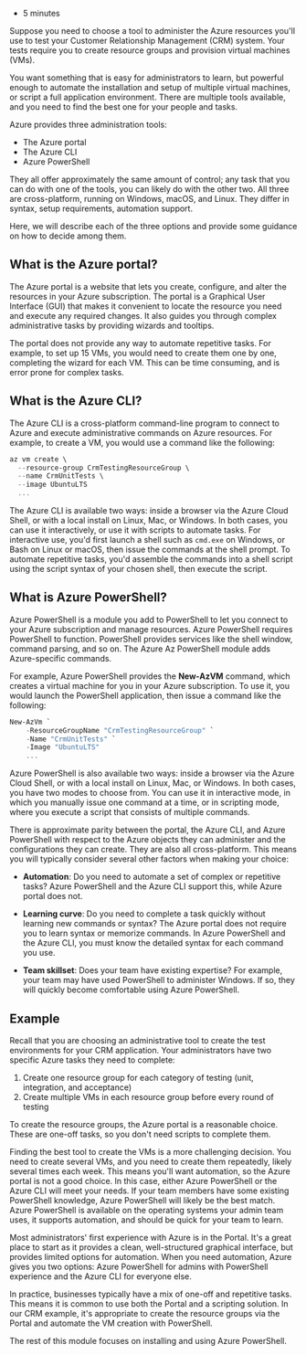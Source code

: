 -   5 minutes

Suppose you need to choose a tool to administer the Azure resources
you'll use to test your Customer Relationship Management (CRM) system.
Your tests require you to create resource groups and provision virtual
machines (VMs).

You want something that is easy for administrators to learn, but
powerful enough to automate the installation and setup of multiple
virtual machines, or script a full application environment. There are
multiple tools available, and you need to find the best one for your
people and tasks.

Azure provides three administration tools:

-   The Azure portal
-   The Azure CLI
-   Azure PowerShell

They all offer approximately the same amount of control; any task that
you can do with one of the tools, you can likely do with the other two.
All three are cross-platform, running on Windows, macOS, and Linux. They
differ in syntax, setup requirements, automation support.

Here, we will describe each of the three options and provide some
guidance on how to decide among them.

## What is the Azure portal?

The Azure portal is a website that lets you create, configure, and alter
the resources in your Azure subscription. The portal is a Graphical User
Interface (GUI) that makes it convenient to locate the resource you need
and execute any required changes. It also guides you through complex
administrative tasks by providing wizards and tooltips.

The portal does not provide any way to automate repetitive tasks. For
example, to set up 15 VMs, you would need to create them one by one,
completing the wizard for each VM. This can be time consuming, and is
error prone for complex tasks.

## What is the Azure CLI?

The Azure CLI is a cross-platform command-line program to connect to
Azure and execute administrative commands on Azure resources. For
example, to create a VM, you would use a command like the following:

``` powershell
az vm create \
  --resource-group CrmTestingResourceGroup \
  --name CrmUnitTests \
  --image UbuntuLTS
  ...
```

The Azure CLI is available two ways: inside a browser via the Azure
Cloud Shell, or with a local install on Linux, Mac, or Windows. In both
cases, you can use it interactively, or use it with scripts to automate
tasks. For interactive use, you'd first launch a shell such as `cmd.exe`
on Windows, or Bash on Linux or macOS, then issue the commands at the
shell prompt. To automate repetitive tasks, you'd assemble the commands
into a shell script using the script syntax of your chosen shell, then
execute the script.

## What is Azure PowerShell?

Azure PowerShell is a module you add to PowerShell to let you connect to
your Azure subscription and manage resources. Azure PowerShell requires
PowerShell to function. PowerShell provides services like the shell
window, command parsing, and so on. The Azure Az PowerShell module adds
Azure-specific commands.

For example, Azure PowerShell provides the **New-AzVM** command, which
creates a virtual machine for you in your Azure subscription. To use it,
you would launch the PowerShell application, then issue a command like
the following:

``` powershell
New-AzVm `
    -ResourceGroupName "CrmTestingResourceGroup" `
    -Name "CrmUnitTests" `
    -Image "UbuntuLTS"
    ...
```

Azure PowerShell is also available two ways: inside a browser via the
Azure Cloud Shell, or with a local install on Linux, Mac, or Windows. In
both cases, you have two modes to choose from. You can use it in
interactive mode, in which you manually issue one command at a time, or
in scripting mode, where you execute a script that consists of multiple
commands.

There is approximate parity between the portal, the Azure CLI, and Azure
PowerShell with respect to the Azure objects they can administer and the
configurations they can create. They are also all cross-platform. This
means you will typically consider several other factors when making your
choice:

-   **Automation**: Do you need to automate a set of complex or
    repetitive tasks? Azure PowerShell and the Azure CLI support this,
    while Azure portal does not.

-   **Learning curve**: Do you need to complete a task quickly without
    learning new commands or syntax? The Azure portal does not require
    you to learn syntax or memorize commands. In Azure PowerShell and
    the Azure CLI, you must know the detailed syntax for each command
    you use.

-   **Team skillset**: Does your team have existing expertise? For
    example, your team may have used PowerShell to administer Windows.
    If so, they will quickly become comfortable using Azure PowerShell.

## Example

Recall that you are choosing an administrative tool to create the test
environments for your CRM application. Your administrators have two
specific Azure tasks they need to complete:

1.  Create one resource group for each category of testing (unit,
    integration, and acceptance)
2.  Create multiple VMs in each resource group before every round of
    testing

To create the resource groups, the Azure portal is a reasonable choice.
These are one-off tasks, so you don't need scripts to complete them.

Finding the best tool to create the VMs is a more challenging decision.
You need to create several VMs, and you need to create them repeatedly,
likely several times each week. This means you'll want automation, so
the Azure portal is not a good choice. In this case, either Azure
PowerShell or the Azure CLI will meet your needs. If your team members
have some existing PowerShell knowledge, Azure PowerShell will likely be
the best match. Azure PowerShell is available on the operating systems
your admin team uses, it supports automation, and should be quick for
your team to learn.

Most administrators' first experience with Azure is in the Portal. It's
a great place to start as it provides a clean, well-structured graphical
interface, but provides limited options for automation. When you need
automation, Azure gives you two options: Azure PowerShell for admins
with PowerShell experience and the Azure CLI for everyone else.

In practice, businesses typically have a mix of one-off and repetitive
tasks. This means it is common to use both the Portal and a scripting
solution. In our CRM example, it's appropriate to create the resource
groups via the Portal and automate the VM creation with PowerShell.

The rest of this module focuses on installing and using Azure
PowerShell.
